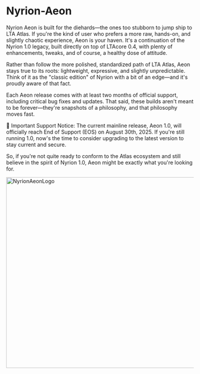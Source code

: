 # Nyrion-Aeon

Nyrion Aeon is built for the diehards—the ones too stubborn to jump ship to LTA Atlas. If you're the kind of user who prefers a more raw, hands-on, and slightly chaotic experience, Aeon is your haven. It's a continuation of the Nyrion 1.0 legacy, built directly on top of LTAcore 0.4, with plenty of enhancements, tweaks, and of course, a healthy dose of attitude.

Rather than follow the more polished, standardized path of LTA Atlas, Aeon stays true to its roots: lightweight, expressive, and slightly unpredictable. Think of it as the "classic edition" of Nyrion with a bit of an edge—and it's proudly aware of that fact.

Each Aeon release comes with at least two months of official support, including critical bug fixes and updates. That said, these builds aren't meant to be forever—they're snapshots of a philosophy, and that philosophy moves fast.

🚨 Important Support Notice:
The current mainline release, Aeon 1.0, will officially reach End of Support (EOS) on August 30th, 2025. If you're still running 1.0, now's the time to consider upgrading to the latest version to stay current and secure.

So, if you're not quite ready to conform to the Atlas ecosystem and still believe in the spirit of Nyrion 1.0, Aeon might be exactly what you're looking for.

<img width="512" height="512" alt="NyrionAeonLogo" src="https://github.com/user-attachments/assets/c391b70b-6384-41e3-b4de-8018435bf500" />
